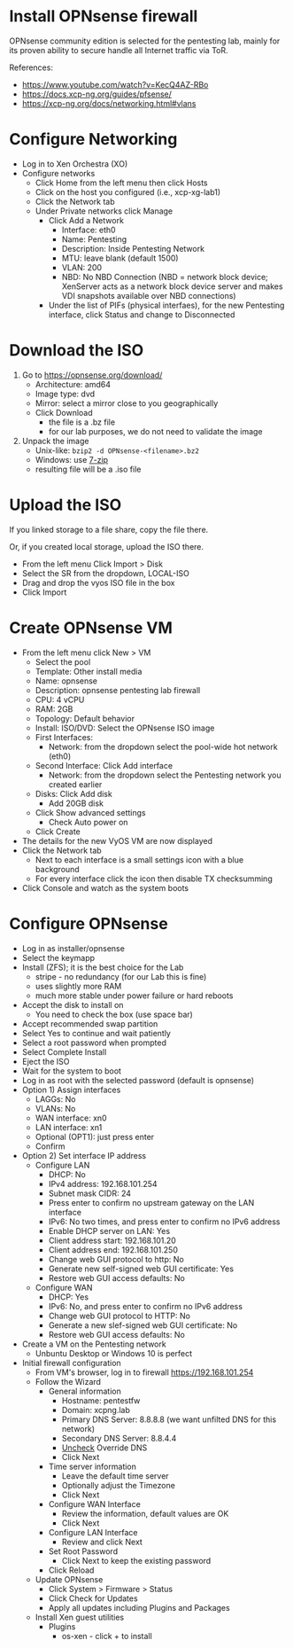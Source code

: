 # Install OPNsense firewall
OPNsense community edition is selected for the pentesting lab, mainly for its proven ability to secure handle all Internet traffic via ToR.

References:
- https://www.youtube.com/watch?v=KecQ4AZ-RBo
- https://docs.xcp-ng.org/guides/pfsense/
- https://xcp-ng.org/docs/networking.html#vlans

# Configure Networking
- Log in to Xen Orchestra (XO)
- Configure networks
  - Click Home from the left menu then click Hosts
  - Click on the host you configured (i.e., xcp-xg-lab1)
  - Click the Network tab
  - Under Private networks click Manage
    - Click Add a Network
      - Interface: eth0
      - Name: Pentesting
      - Description: Inside Pentesting Network
      - MTU: leave blank (default 1500)
      - VLAN: 200
      - NBD: No NBD Connection (NBD = network block device;  XenServer acts as a network block device server and makes VDI snapshots available over NBD connections)
    - Under the list of PIFs (physical interfaes), for the new Pentesting interface, click Status and change to Disconnected

# Download the ISO
1. Go to https://opnsense.org/download/
    - Architecture: amd64
    - Image type: dvd
    - Mirror: select a mirror close to you geographically
    - Click Download
      - the file is a .bz file
      - for our lab purposes, we do not need to validate the image
2. Unpack the image
    - Unix-like: `bzip2 -d OPNsense-<filename>.bz2`
    - Windows: use [7-zip](https://www.7-zip.org/)
    - resulting file will be a .iso file

# Upload the ISO
If you linked storage to a file share, copy the file there.

Or, if you created local storage, upload the ISO there.
- From the left menu Click Import > Disk
- Select the SR from the dropdown, LOCAL-ISO
- Drag and drop the vyos ISO file in the box
- Click Import

# Create OPNsense VM
- From the left menu click New > VM
  - Select the pool
  - Template: Other install media
  - Name: opnsense
  - Description: opnsense pentesting lab firewall
  - CPU: 4 vCPU
  - RAM: 2GB
  - Topology: Default behavior
  - Install: ISO/DVD: Select the OPNsense ISO image
  - First Interfaces:
    - Network: from the dropdown select the pool-wide hot network (eth0)
  - Second Interface: Click Add interface
    - Network: from the dropdown select the Pentesting network you created earlier
  - Disks: Click Add disk
    - Add 20GB disk
  - Click Show advanced settings
    - Check Auto power on
  - Click Create
- The details for the new VyOS VM are now displayed
- Click the Network tab
  - Next to each interface is a small settings icon with a blue background
  - For every interface click the icon then disable TX checksumming
- Click Console and watch as the system boots

# Configure OPNsense
- Log in as installer/opnsense
- Select the keymapp
- Install (ZFS); it is the best choice for the Lab
  - stripe - no redundancy (for our Lab this is fine)
  - uses slightly more RAM
  - much more stable under power failure or hard reboots
- Accept the disk to install on
  - You need to check the box (use space bar)
- Accept recommended swap partition
- Select Yes to continue and wait patiently
- Select a root password when prompted
- Select Complete Install
- Eject the ISO
- Wait for the system to boot
- Log in as root with the selected password (default is opnsense)
- Option 1) Assign interfaces
  - LAGGs: No
  - VLANs: No
  - WAN interface: xn0
  - LAN interface: xn1
  - Optional (OPT1): just press enter
  - Confirm
- Option 2) Set interface IP address
  - Configure LAN
    - DHCP: No
    - IPv4 address: 192.168.101.254
    - Subnet mask CIDR: 24
    - Press enter to confirm no upstream gateway on the LAN interface
    - IPv6: No two times, and press enter to confirm no IPv6 address
    - Enable DHCP server on LAN: Yes
    - Client address start: 192.168.101.20
    - Client address end: 192.168.101.250
    - Change web GUI protocol to http: No
    - Generate new self-signed web GUI certificate: Yes
    - Restore web GUI access defaults: No
  - Configure WAN
    - DHCP: Yes
    - IPv6: No, and press enter to confirm no IPv6 address
    - Change web GUI protocol to HTTP: No
    - Generate a new slef-signed web GUI certificate: No
    - Restore web GUI access defaults: No
- Create a VM on the Pentesting network
  - Unbuntu Desktop or Windows 10 is perfect
- Initial firewall configuration
  - From VM's browser, log in to firewall https://192.168.101.254
  - Follow the Wizard
    - General information
      - Hostname: pentestfw
      - Domain: xcpng.lab
      - Primary DNS Server: 8.8.8.8 (we want unfilted DNS for this network)
      - Secondary DNS Server: 8.8.4.4
      - <ins>Uncheck</ins> Override DNS
      - Click Next
    - Time server information
      - Leave the default time server
      - Optionally adjust the Timezone
      - Click Next
    - Configure WAN Interface
      - Review the information, default values are OK
      - Click Next
    - Configure LAN Interface
      - Review and click Next
    - Set Root Password
      - Click Next to keep the existing password
    - Click Reload
  - Update OPNsense
    - Click System > Firmware > Status
    - Click Check for Updates
    - Apply all updates including Plugins and Packages
  - Install Xen guest utilities
    - Plugins
      - os-xen - click + to install
